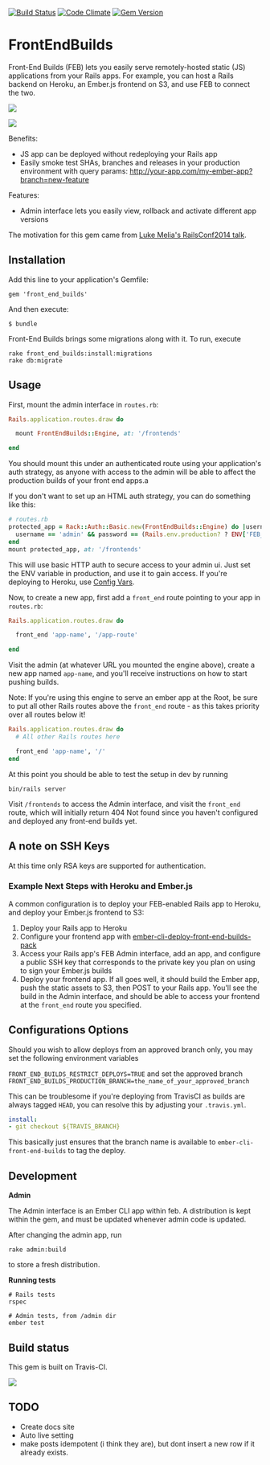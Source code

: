 [![Build Status](https://travis-ci.org/tedconf/front_end_builds.svg)](https://travis-ci.org/tedconf/front_end_builds) [![Code
Climate](https://codeclimate.com/github/tedconf/front_end_builds/badges/gpa.svg)](https://codeclimate.com/github/tedconf/front_end_builds) [![Gem Version](https://badge.fury.io/rb/front_end_builds.svg)](http://badge.fury.io/rb/front_end_builds)

# FrontEndBuilds

Front-End Builds (FEB) lets you easily serve remotely-hosted static (JS) applications from your Rails apps. For example, you can host a Rails backend on Heroku, an Ember.js frontend on S3, and use FEB to connect the two.

![](https://camo.githubusercontent.com/175c23176da269c03c5d3f51a8feef3bdb50fc8a/687474703a2f2f63762d73637265656e73686f74732e73332e616d617a6f6e6177732e636f6d2f41646d696e5f323031352d30332d31305f30302d35312d32352e706e67)

![](https://camo.githubusercontent.com/979b56c0651251f4cf428ff354990ee167aeaf63/687474703a2f2f63762d73637265656e73686f74732e73332e616d617a6f6e6177732e636f6d2f41646d696e5f323031352d30332d31305f30302d35302d35382e706e67)

Benefits:
  - JS app can be deployed without redeploying your Rails app
  - Easily smoke test SHAs, branches and releases in your production environment with query params:
    http://your-app.com/my-ember-app?branch=new-feature

Features:
  - Admin interface lets you easily view, rollback and activate different app versions

The motivation for this gem came from [Luke Melia's RailsConf2014 talk](http://www.confreaks.com/videos/3324-railsconf-lightning-fast-deployment-of-your-rails-backed-javascript-app).


## Installation

Add this line to your application's Gemfile:

```
gem 'front_end_builds'
```

And then execute:

```
$ bundle
```

Front-End Builds brings some migrations along with it. To run, execute

```
rake front_end_builds:install:migrations
rake db:migrate
```

## Usage

First, mount the admin interface in `routes.rb`:

```rb
Rails.application.routes.draw do

  mount FrontEndBuilds::Engine, at: '/frontends'

end
```

You should mount this under an authenticated route using your application's
auth strategy, as anyone with access to the admin will be able to affect the
production builds of your front end apps.a

If you don't want to set up an HTML auth strategy, you can do something like this:

```rb
# routes.rb
protected_app = Rack::Auth::Basic.new(FrontEndBuilds::Engine) do |username, password|
  username == 'admin' && password == (Rails.env.production? ? ENV['FEB_ADMIN_PASSWORD'] : '')
end
mount protected_app, at: '/frontends'
```

This will use basic HTTP auth to secure access to your admin ui. Just set the ENV variable in production, and use it to gain access. If you're deploying to Heroku, use [Config Vars](https://devcenter.heroku.com/articles/config-vars).

Now, to create a new app, first add a `front_end` route pointing to your app in `routes.rb`:

```rb
Rails.application.routes.draw do

  front_end 'app-name', '/app-route'

end
```

Visit the admin (at whatever URL you mounted the engine above), create a
new app named `app-name`, and you'll receive  instructions on how to
start pushing builds.

Note:
If you're using this engine to serve an ember app at the Root, be sure to put all other Rails routes above the `front_end` route - as this takes priority over all routes below it!

```rb
Rails.application.routes.draw do
  # All other Rails routes here

  front_end 'app-name', '/'
end
```

At this point you should be able to test the setup in dev by running

```
bin/rails server
```

Visit `/frontends` to access the Admin interface, and visit the `front_end` route, which will initially return 404 Not found since you haven't configured and deployed any front-end builds yet.

## A note on SSH Keys
At this time only RSA keys are supported for authentication.

### Example Next Steps with Heroku and Ember.js

A common configuration is to deploy your FEB-enabled Rails app to Heroku, and deploy your Ember.js frontend to S3:

1. Deploy your Rails app to Heroku
2. Configure your frontend app with [ember-cli-deploy-front-end-builds-pack](https://github.com/tedconf/ember-cli-deploy-front-end-builds-pack)
3. Access your Rails app's FEB Admin interface, add an app, and configure a public SSH key that corresponds to the private key you plan on using to sign your Ember.js builds
4. Deploy your frontend app. If all goes well, it should build the Ember app, push the static assets to S3, then POST to your Rails app. You'll see the build in the Admin interface, and should be able to access your frontend at the `front_end` route you specified.


## Configurations Options

Should you wish to allow deploys from an approved branch only, you may set the following environment variables

`FRONT_END_BUILDS_RESTRICT_DEPLOYS=TRUE` and set the approved branch `FRONT_END_BUILDS_PRODUCTION_BRANCH=the_name_of_your_approved_branch`

This can be troublesome if you're deploying from TravisCI as builds are always tagged `HEAD`, you can resolve this by adjusting your `.travis.yml`.

```yml
install:
- git checkout ${TRAVIS_BRANCH}
```

This basically just ensures that the branch name is available to `ember-cli-front-end-builds` to tag the deploy.

## Development

**Admin**

The Admin interface is an Ember CLI app within feb. A distribution is kept
within the gem, and must be updated whenever admin code is updated.

After changing the admin app, run

```
rake admin:build
```

to store a fresh distribution.

**Running tests**

```
# Rails tests
rspec

# Admin tests, from /admin dir
ember test
```

## Build status
This gem is built on Travis-CI.

![](https://travis-ci.org/tedconf/front_end_builds.svg?branch=master)

## TODO

* Create docs site
* Auto live setting
* make posts idempotent (i think they are), but dont insert a new row if
  it already exists.
